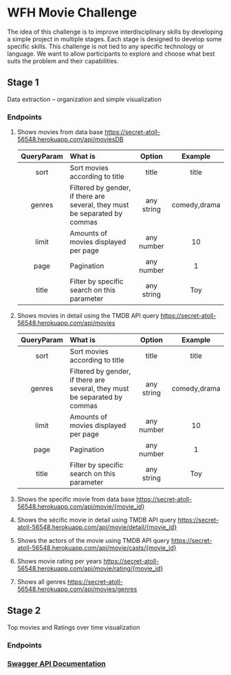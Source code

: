 # WFH Movie Challenge
The idea of this challenge is to improve interdisciplinary skills by developing a simple project in multiple stages. Each stage is designed to develop some specific skills. This challenge is not tied to any specific technology or language. We want to allow participants to explore and choose what best suits the problem and their capabilities.
## Stage 1
Data extraction – organization and simple visualization

### Endpoints
1. Shows movies from data base
  https://secret-atoll-56548.herokuapp.com/api/moviesDB
  
    | QueryParam | What is  | Option | Example |
    | :-----: | :- | :-: | :-: |
    | sort | Sort movies according to title | title | title |
    | genres | Filtered by gender, if there are several, they must be separated by commas | any string | comedy,drama |
    | limit | Amounts of movies displayed per page | any number | 10 |
    | page | Pagination | any number | 1 |
    | title | Filter by specific search on this parameter | any string | Toy |

2. Shows movies in detail using the TMDB API query
  https://secret-atoll-56548.herokuapp.com/api/movies
    
    | QueryParam | What is  | Option | Example |
    | :-----: | :- | :-: | :-: |
    | sort | Sort movies according to title | title | title |
    | genres | Filtered by gender, if there are several, they must be separated by commas | any string | comedy,drama |
    | limit | Amounts of movies displayed per page | any number | 10 |
    | page | Pagination | any number | 1 |
    | title | Filter by specific search on this parameter | any string | Toy |
    
3. Shows the specific movie from data base
  https://secret-atoll-56548.herokuapp.com/api/movie/{movie_id}

4. Shows the sécific movie in detail using TMDB API query
  https://secret-atoll-56548.herokuapp.com/api/movie/detail/{movie_id}
  
5. Shows the actors of the movie using TMDB API query
  https://secret-atoll-56548.herokuapp.com/api/movie/casts/{movie_id} 
 
6. Shows movie rating per years
  https://secret-atoll-56548.herokuapp.com/api/movie/rating/{movie_id}
  
7. Shows all genres
  https://secret-atoll-56548.herokuapp.com/api/movies/genres
  
## Stage 2
Top movies and Ratings over time visualization

### Endpoints
### [Swagger API Documentation](https://secret-atoll-56548.herokuapp.com/swagger-ui.html#!/movie-controller)

